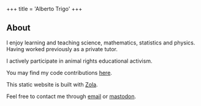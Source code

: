 +++
title  = 'Alberto Trigo'
+++


## About

I enjoy learning and teaching science, mathematics, statistics and physics. Having worked previously as a private tutor.

I actively participate in animal rights educational activism.

You may find my code contributions [here](https://github.com/tunjan).

This static website is built with [Zola](https://www.getzola.org/).

Feel free to contact me through [email](mailto:contact@albertotrigo.eu) or [mastodon](https://scicomm.xyz/@tunjan).
